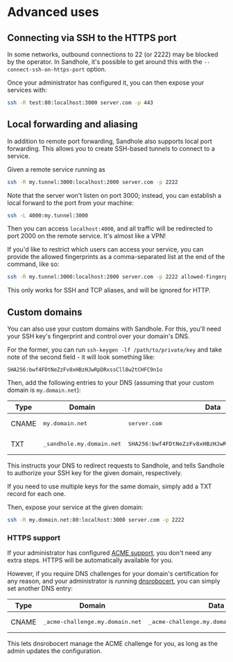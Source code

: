 # Advanced uses

## Connecting via SSH to the HTTPS port

In some networks, outbound connections to 22 (or 2222) may be blocked by the operator. In Sandhole, it's possible to get around this with the `--connect-ssh-on-https-port` option.

Once your administrator has configured it, you can then expose your services with:

```bash
ssh -R test:80:localhost:3000 server.com -p 443
```

## Local forwarding and aliasing

In addition to remote port forwarding, Sandhole also supports local port forwarding. This allows you to create SSH-based tunnels to connect to a service.

Given a remote service running as

```bash
ssh -R my.tunnel:3000:localhost:2000 server.com -p 2222
```

Note that the server won't listen on port 3000; instead, you can establish a local forward to the port from your machine:

```bash
ssh -L 4000:my.tunnel:3000
```

Then you can access `localhost:4000`, and all traffic will be redirected to port 2000 on the remote service. It's almost like a VPN!

If you'd like to restrict which users can access your service, you can provide the allowed fingerprints as a comma-separated list at the end of the command, like so:

```bash
ssh -R my.tunnel:3000:localhost:2000 server.com -p 2222 allowed-fingerprints=SHA256:GehKyA21BBK6eJCouziacUmqYDNl8BPMGG0CTtLSrbQ,SHA256:bwf4FDtNeZzFv8xHBzHJwRpDRxssCll8w2tCHFC9n1o
```

This only works for SSH and TCP aliases, and will be ignored for HTTP.

## Custom domains

You can also use your custom domains with Sandhole. For this, you'll need your SSH key's fingerprint and control over your domain's DNS.

For the former, you can run `ssh-keygen -lf /path/to/private/key` and take note of the second field - it will look something like:

```plaintext
SHA256:bwf4FDtNeZzFv8xHBzHJwRpDRxssCll8w2tCHFC9n1o
```

Then, add the following entries to your DNS (assuming that your custom domain is `my.domain.net`):

| Type  | Domain                              | Data                                                          |
| ----- | ----------------------------------- | ------------------------------------------------------------- |
| CNAME | <pre>my.domain.net</pre>            | <pre>server.com</pre>                                         |
| TXT   | <pre>\_sandhole.my.domain.net</pre> | <pre>SHA256:bwf4FDtNeZzFv8xHBzHJwRpDRxssCll8w2tCHFC9n1o</pre> |

This instructs your DNS to redirect requests to Sandhole, and tells Sandhole to authorize your SSH key for the given domain, respectively.

If you need to use multiple keys for the same domain, simply add a TXT record for each one.

Then, expose your service at the given domain:

```bash
ssh -R my.domain.net:80:localhost:3000 server.com -p 2222
```

### HTTPS support

If your administrator has configured [ACME support](./tls_support.md#acme-support), you don't need any extra steps. HTTPS will be automatically available for you.

However, if you require DNS challenges for your domain's certification for any reason, and your administrator is running [dnsrobocert](./tls_support.md), you can simply set another DNS entry:

| Type  | Domain                                    | Data                                                 |
| ----- | ----------------------------------------- | ---------------------------------------------------- |
| CNAME | <pre>\_acme-challenge.my.domain.net</pre> | <pre>\_acme-challenge.my.domain.net.server.com</pre> |

This lets dnsrobocert manage the ACME challenge for you, as long as the admin updates the configuration.
